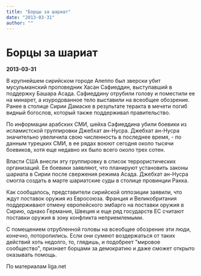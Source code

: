 ```yaml
---
title: "Борцы за шариат"
date: "2013-03-31"
author: ""
---
```


# Борцы за шариат

**2013-03-31** 

В крупнейшем сирийском городе Алеппо был зверски убит мусульманский проповедник Хасан Сафиеддин, выступавший в поддержку Башара Асада. Сафиеддину отрубили голову и поместили ее на минарет, а изуродованное тело выставили на всеобщее обозрение. Ранее в столице Сирии Дамаске в результате теракта в мечети погиб видный богослов, который также поддерживал правительство.

По информации арабских СМИ, шейха Сафиеддина убили боевики из исламистской группировки Джебхат ан-Нусра. Джебхат ан-Нусра значительно увеличила свою численность в последнее время, - по данным турецких СМИ, в ее рядах воюют сегодня около тысячи боевиков, хотя еще недавно их было всего около трех сотен.

Власти США внесли эту группировку в список террористических организаций. Ее боевики заявляют, что планируют установить законы шариата в Сирии после свержения режима Асада. Джебхат ан-Нусра смогла создать в марте шариатские суды в столице провинции Ракка.

Как сообщалось, представители сирийской оппозиции заявили, что ждут поставок оружия из Евросоюза. Франция и Великобритания поддерживают отмену европейского эмбарго на поставки оружия в Сирию, однако Германия, Швеция и еще ряд государств ЕС считают поставки оружия в зону конфликта неприемлемыми.

С помещением отрубленной головы на всеобщее обозрение эти люди, конечно, поторопились. Если они сумеют воздержаться от таких действий хоть недолго, то, глядишь, и подобреет "мировое сообщество", признает борцами за демократию и даже сможет открыто оказывать помощь.

По материалам liga.net
